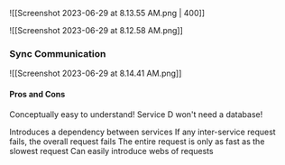 ![[Screenshot 2023-06-29 at 8.13.55 AM.png | 400]]


![[Screenshot 2023-06-29 at 8.12.58 AM.png]]


### Sync Communication
![[Screenshot 2023-06-29 at 8.14.41 AM.png]]

#### Pros and Cons
Conceptually easy to understand!
Service D won't need a database!

Introduces a dependency between services
If any inter-service request fails, the overall request fails
The entire request is only as fast as the slowest request
Can easily introduce webs of requests

